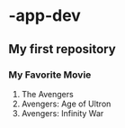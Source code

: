 # -app-dev 
## My first repository
### My Favorite Movie
1. The Avengers
2. Avengers: Age of Ultron
3. Avengers: Infinity War

